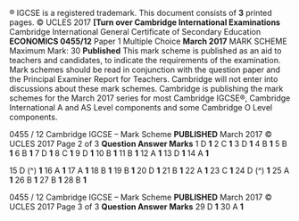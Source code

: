 ® IGCSE is a registered trademark. This document consists of **3** printed pages. © UCLES 2017 **[Turn over Cambridge International Examinations** Cambridge International General Certificate of Secondary Education **ECONOMICS 0455/12** Paper 1 Multiple Choice **March 2017** MARK SCHEME Maximum Mark: 30 **Published** This mark scheme is published as an aid to teachers and candidates, to indicate the requirements of the examination. Mark schemes should be read in conjunction with the question paper and the Principal Examiner Report for Teachers. Cambridge will not enter into discussions about these mark schemes. Cambridge is publishing the mark schemes for the March 2017 series for most Cambridge IGCSE®, Cambridge International A and AS Level components and some Cambridge O Level components. 


0455 / 12 Cambridge IGCSE – Mark Scheme **PUBLISHED** March 2017 © UCLES 2017 Page 2 of 3 **Question Answer Marks** 1 D **1** 2 C **1** 3 D **1** 4 B **1** 5 B **1** 6 B **1** 7 D **1** 8 C **1** 9 D **1** 10 B **1** 11 B **1** 12 A **1** 13 D **1** 14 A **1** 

15 D (^) **1** 16 A **1** 17 A **1** 18 B **1** 19 B **1** 20 D **1** 21 B **1** 22 A **1** 23 C **1** 24 D (^) **1** 25 A **1** 26 B **1** 27 B **1** 28 B **1** 


0455 / 12 Cambridge IGCSE – Mark Scheme **PUBLISHED** March 2017 © UCLES 2017 Page 3 of 3 **Question Answer Marks** 29 D **1** 30 A **1** 


